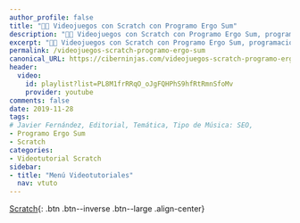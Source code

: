 ```yaml
---
author_profile: false
title: "👩‍🏫 Videojuegos con Scratch con Programo Ergo Sum"
description: "👩‍🏫 Videojuegos con Scratch con Programo Ergo Sum, programación para niñas / niños."
excerpt: "👩‍🏫 Videojuegos con Scratch con Programo Ergo Sum, programación para niñas / niños."
permalink: /videojuegos-scratch-programo-ergo-sum
canonical_URL: https://ciberninjas.com/videojuegos-scratch-programo-ergo-sum
header:
  video:
    id: playlist?list=PL8M1frRRqO_oJgFQHPhS9hfRtRmnSfoMv
    provider: youtube
comments: false
date: 2019-11-28
tags:
# Javier Fernández, Editorial, Temática, Tipo de Música: SEO, 
- Programo Ergo Sum
- Scratch
categories:
- Videotutorial Scratch
sidebar:
- title: "Menú Videotutoriales"
  nav: vtuto
---
```


[<i class="fas fa-paw"></i> Scratch](/cursos-tecnologia/#scratch-){: .btn .btn--inverse .btn--large .align-center}

